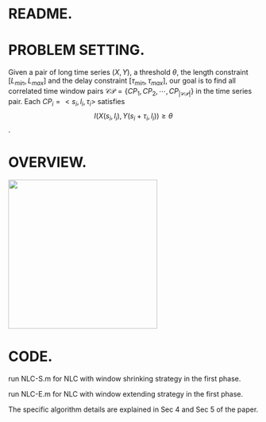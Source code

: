 # README.

# PROBLEM SETTING.

Given a pair of long time series $(X,Y)$, a threshold $\theta$, the length constraint $[L_{min},L_{max}]$ and the delay constraint $[\tau_{min},\tau_{max}]$, our goal is to find all correlated time window pairs $\mathcal{CP}=\{CP_1,CP_2,\cdots, CP_{|\mathcal{CP}|}\}$ in the time series pair. 
Each $CP_i=<s_i,l_i,\tau_i>$ satisfies $$I(X(s_i,l_i),Y(s_i+\tau_i,l_i))\geq \theta$$.

# OVERVIEW.

<img src="https://github.com/zhxjz/NLC/pics/overview.PNG" height="300"/>

# CODE.

run NLC-S.m for NLC with window shrinking strategy in the first phase.

run NLC-E.m for NLC with window extending strategy in the first phase.

The specific algorithm details are explained in Sec 4 and Sec 5 of the paper.
